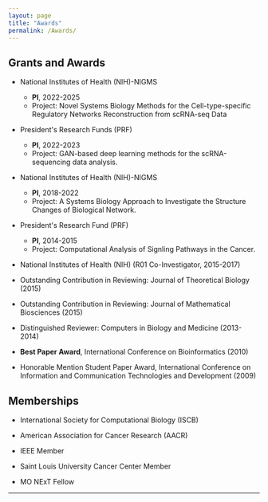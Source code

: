 ```yaml
---
layout: page
title: "Awards"
permalink: /Awards/
---
```


## Grants and Awards ##
	
- National Institutes of Health (NIH)-NIGMS
  - <b>PI</b>, 2022-2025
  - Project: Novel Systems Biology Methods for the Cell-type-specific Regulatory Networks Reconstruction from 
scRNA-seq Data

- President's Research Funds (PRF)
  - <b>PI</b>, 2022-2023
  - Project: GAN-based deep learning methods for the scRNA-sequencing data analysis.

- National Institutes of Health (NIH)-NIGMS
  - <b>PI</b>, 2018-2022
  - Project: A Systems Biology Approach to Investigate the Structure Changes of Biological Network.

- President's Research Fund (PRF)
  - <b>PI</b>, 2014-2015
  - Project: Computational Analysis of Signling Pathways in the Cancer.


- National Institutes of Health (NIH) (R01 Co-Investigator, 2015-2017)

- Outstanding Contribution in Reviewing: Journal of Theoretical Biology (2015)

- Outstanding Contribution in Reviewing: Journal of Mathematical Biosciences (2015)

- Distinguished Reviewer: Computers in Biology and Medicine (2013-2014)

- <b>Best Paper Award</b>,  <a style="text-decoration:none" href="http://incob.apbionet.org/incob10/0index.html">
International Conference on Bioinformatics</a> (2010) 


- Honorable Mention Student Paper Award, International Conference on Information and Communication Technologies and Development (2009)


##  Memberships ##
       
- International Society for Computational Biology (ISCB)

- American Association for Cancer Research (AACR)

- IEEE Member

- Saint Louis University Cancer Center Member

- MO NExT Fellow

---

